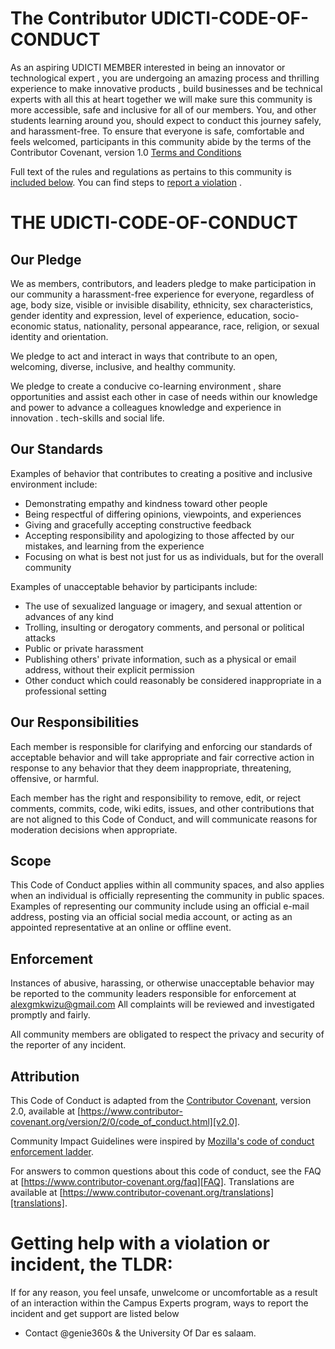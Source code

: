 # The Contributor UDICTI-CODE-OF-CONDUCT

As an aspiring UDICTI MEMBER interested in being an innovator or technological expert , you are undergoing an amazing process and thrilling experience to make innovative products , build businesses and be technical experts with all this at heart together we will make sure this community is more accessible, safe and inclusive for all of our members. You, and other students learning around you, should expect to conduct this journey safely, and harassment-free. To ensure that everyone is safe, comfortable and feels welcomed, participants in this community abide by the terms of the Contributor Covenant, version 1.0 [Terms and Conditions](https://docs.google.com/document/d/1EAyX0yq_NyF9SSYrViShK5pvJS4ChD8CoItuU0baPoE/edit?usp=sharing)

Full text of the rules and regulations as pertains to this community is [included below](https://docs.google.com/document/d/1EAyX0yq_NyF9SSYrViShK5pvJS4ChD8CoItuU0baPoE/edit?usp=sharing). You can find steps to [report a violation](https://forms.gle/wMFjrvvqbC2maKnV9) .

# THE UDICTI-CODE-OF-CONDUCT

## Our Pledge

We as members, contributors, and leaders pledge to make participation in our
community a harassment-free experience for everyone, regardless of age, body
size, visible or invisible disability, ethnicity, sex characteristics, gender
identity and expression, level of experience, education, socio-economic status,
nationality, personal appearance, race, religion, or sexual identity
and orientation.

We pledge to act and interact in ways that contribute to an open, welcoming,
diverse, inclusive, and healthy community.

We  pledge to create a conducive co-learning environment , share opportunities and assist each other in case of needs within our knowledge and power to advance a colleagues knowledge and experience in innovation . tech-skills and social life.

## Our Standards

Examples of behavior that contributes to creating a positive and inclusive environment
include:

* Demonstrating empathy and kindness toward other people
* Being respectful of differing opinions, viewpoints, and experiences
* Giving and gracefully accepting constructive feedback
* Accepting responsibility and apologizing to those affected by our mistakes,
  and learning from the experience
* Focusing on what is best not just for us as individuals, but for the
  overall community

Examples of unacceptable behavior by participants include:

* The use of sexualized language or imagery, and sexual attention or
  advances of any kind
* Trolling, insulting or derogatory comments, and personal or political attacks
* Public or private harassment
* Publishing others' private information, such as a physical or email
  address, without their explicit permission
* Other conduct which could reasonably be considered inappropriate in a
  professional setting

## Our Responsibilities

Each member is responsible for clarifying and enforcing our standards of
acceptable behavior and will take appropriate and fair corrective action in
response to any behavior that they deem inappropriate, threatening, offensive,
or harmful.

Each member has the right and responsibility to remove, edit, or reject
comments, commits, code, wiki edits, issues, and other contributions that are
not aligned to this Code of Conduct, and will communicate reasons for moderation
decisions when appropriate.

## Scope

This Code of Conduct applies within all community spaces, and also applies when
an individual is officially representing the community in public spaces.
Examples of representing our community include using an official e-mail address,
posting via an official social media account, or acting as an appointed
representative at an online or offline event.

## Enforcement

Instances of abusive, harassing, or otherwise unacceptable behavior may be
reported to the community leaders responsible for enforcement at
alexgmkwizu@gmail.com
All complaints will be reviewed and investigated promptly and fairly.

All community members are obligated to respect the privacy and security of the
reporter of any incident.
## Attribution

This Code of Conduct is adapted from the [Contributor Covenant][homepage],
version 2.0, available at
[https://www.contributor-covenant.org/version/2/0/code_of_conduct.html][v2.0].

Community Impact Guidelines were inspired by 
[Mozilla's code of conduct enforcement ladder][Mozilla CoC].

For answers to common questions about this code of conduct, see the FAQ at
[https://www.contributor-covenant.org/faq][FAQ]. Translations are available 
at [https://www.contributor-covenant.org/translations][translations].

[homepage]: https://www.contributor-covenant.org
[v2.0]: https://www.contributor-covenant.org/version/2/0/code_of_conduct.html
[Mozilla CoC]: https://github.com/mozilla/diversity
[FAQ]: https://www.contributor-covenant.org/faq
[translations]: https://www.contributor-covenant.org/translations

# Getting help with a violation or incident, the TLDR:

If for any reason, you feel unsafe, unwelcome or uncomfortable as a result of an interaction within the Campus Experts program, ways to report the incident and get support are listed below

-   Contact @genie360s & the University Of Dar es salaam.
